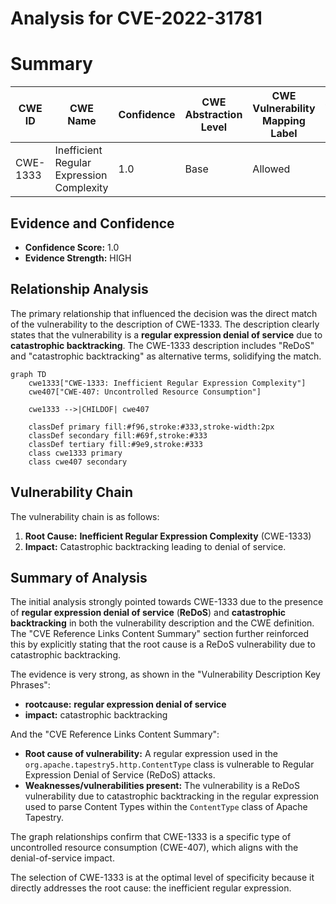 # Analysis for CVE-2022-31781

# Summary
| CWE ID | CWE Name | Confidence | CWE Abstraction Level | CWE Vulnerability Mapping Label | CWE-Vulnerability Mapping Notes |
|---|---|---|---|---|---|
| CWE-1333 | Inefficient Regular Expression Complexity | 1.0 | Base | Allowed | Primary CWE |

## Evidence and Confidence

*   **Confidence Score:** 1.0
*   **Evidence Strength:** HIGH

## Relationship Analysis
The primary relationship that influenced the decision was the direct match of the vulnerability to the description of CWE-1333. The description clearly states that the vulnerability is a **regular expression denial of service** due to **catastrophic backtracking**. The CWE-1333 description includes "ReDoS" and "catastrophic backtracking" as alternative terms, solidifying the match.

```mermaid
graph TD
    cwe1333["CWE-1333: Inefficient Regular Expression Complexity"]
    cwe407["CWE-407: Uncontrolled Resource Consumption"]
    
    cwe1333 -->|CHILDOF| cwe407
    
    classDef primary fill:#f96,stroke:#333,stroke-width:2px
    classDef secondary fill:#69f,stroke:#333
    classDef tertiary fill:#9e9,stroke:#333
    class cwe1333 primary
    class cwe407 secondary
```

## Vulnerability Chain
The vulnerability chain is as follows:
1.  **Root Cause:** **Inefficient Regular Expression Complexity** (CWE-1333)
2.  **Impact:** Catastrophic backtracking leading to denial of service.

## Summary of Analysis
The initial analysis strongly pointed towards CWE-1333 due to the presence of **regular expression denial of service** (**ReDoS**) and **catastrophic backtracking** in both the vulnerability description and the CWE definition. The "CVE Reference Links Content Summary" section further reinforced this by explicitly stating that the root cause is a ReDoS vulnerability due to catastrophic backtracking.

The evidence is very strong, as shown in the "Vulnerability Description Key Phrases":
*   **rootcause:** **regular expression denial of service**
*   **impact:** catastrophic backtracking

And the "CVE Reference Links Content Summary":
*   **Root cause of vulnerability:** A regular expression used in the `org.apache.tapestry5.http.ContentType` class is vulnerable to Regular Expression Denial of Service (ReDoS) attacks.
*   **Weaknesses/vulnerabilities present:** The vulnerability is a ReDoS vulnerability due to catastrophic backtracking in the regular expression used to parse Content Types within the `ContentType` class of Apache Tapestry.

The graph relationships confirm that CWE-1333 is a specific type of uncontrolled resource consumption (CWE-407), which aligns with the denial-of-service impact.

The selection of CWE-1333 is at the optimal level of specificity because it directly addresses the root cause: the inefficient regular expression.